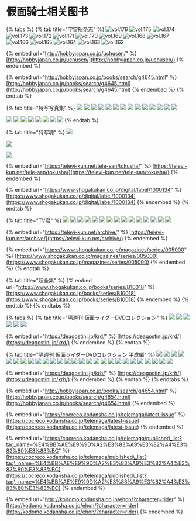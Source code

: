 # 假面骑士相关图书

{% tabs %}
{% tab title="宇宙船杂志" %}
![vol.176](http://hobbyjapan.co.jp/books/images/book/601575.jpg) ![vol.175](http://hobbyjapan.co.jp/books/images/book/595774.jpg) ![vol.174](http://hobbyjapan.co.jp/books/images/book/589379.jpg) ![vol.173](http://hobbyjapan.co.jp/books/images/book/583316.jpg) ![vol.172](http://hobbyjapan.co.jp/books/images/book/561079.jpg) ![vol.171](http://hobbyjapan.co.jp/books/images/book/550366.jpg) ![vol.170](http://hobbyjapan.co.jp/books/images/book/528027.jpg) ![vol.169](http://hobbyjapan.co.jp/books/images/book/516015.jpg) ![vol.168](http://hobbyjapan.co.jp/books/images/book/502515.jpg) ![vol.167](http://hobbyjapan.co.jp/books/images/book/488205.jpg) ![vol.166](http://hobbyjapan.co.jp/books/images/book/473360.jpg) ![vol.165](http://hobbyjapan.co.jp/books/images/book/455345.jpg) ![vol.164](http://hobbyjapan.co.jp/books/images/book/439789.jpg) ![vol.163](http://hobbyjapan.co.jp/books/images/book/384181.jpg) ![vol.162](http://hobbyjapan.co.jp/books/images/book/375126.jpg)

{% embed url="http://hobbyjapan.co.jp/uchusen/" %}
[http://hobbyjapan.co.jp/uchusen/](http://hobbyjapan.co.jp/uchusen/)
{% endembed %}

{% embed url="http://hobbyjapan.co.jp/books/search/g4645.html" %}
[http://hobbyjapan.co.jp/books/search/g4645.html](http://hobbyjapan.co.jp/books/search/g4645.html)
{% endembed %}
{% endtab %}

{% tab title="特写写真集" %}
![](http://hobbyjapan.co.jp/books/images/book/599430.jpg) ![](http://hobbyjapan.co.jp/books/images/book/554903.jpg) ![](http://hobbyjapan.co.jp/books/images/book/497681.jpg) ![](http://hobbyjapan.co.jp/books/images/book/437680.jpg) ![](http://hobbyjapan.co.jp/books/images/book/352026.jpg) ![](http://hobbyjapan.co.jp/books/images/book/280482.jpg) ![](http://hobbyjapan.co.jp/books/images/book/217807.jpg) ![](http://hobbyjapan.co.jp/books/images/book/193922.jpg) ![](http://hobbyjapan.co.jp/books/images/book/176261.jpg) ![](http://hobbyjapan.co.jp/books/images/book/121289.jpg) ![](http://hobbyjapan.co.jp/books/images/book/121288.jpg) ![](http://hobbyjapan.co.jp/books/images/book/121287.jpg) ![](http://hobbyjapan.co.jp/books/images/book/121286.jpg) ![](http://hobbyjapan.co.jp/books/images/book/121284.jpg)

![](http://hobbyjapan.co.jp/books/images/book/577724.jpg) ![](http://hobbyjapan.co.jp/books/images/book/531527.jpg) ![](http://hobbyjapan.co.jp/books/images/book/351853.jpg) ![](http://hobbyjapan.co.jp/books/images/book/449223.jpg) ![](http://hobbyjapan.co.jp/books/images/book/379413.jpg) ![](http://hobbyjapan.co.jp/books/images/book/308897.jpg) ![](http://hobbyjapan.co.jp/books/images/book/279861.jpg) ![](http://hobbyjapan.co.jp/books/images/book/121285.jpg)
{% endtab %}

{% tab title="特写魂" %}
![](https://televi-kun.net/tele-san/images/tokusha/img1.jpg)

![](https://televi-kun.net/tele-san/images/tokusha/img2.jpg)

![](https://televi-kun.net/tele-san/images/tokusha/img3.jpg)

{% embed url="https://televi-kun.net/tele-san/tokusha/" %}
[https://televi-kun.net/tele-san/tokusha/](https://televi-kun.net/tele-san/tokusha/)
{% endembed %}

{% embed url="https://www.shogakukan.co.jp/digital/label/1000134" %}
[https://www.shogakukan.co.jp/digital/label/1000134](https://www.shogakukan.co.jp/digital/label/1000134)
{% endembed %}
{% endtab %}

{% tab title="TV君" %}
![](https://televi-kun.net/images/2205/cover.png) ![](https://televi-kun.net/images/2204/cover.png) ![](https://televi-kun.net/images/2202/cover.png) ![](https://televi-kun.net/images/2201/cover.png) ![](https://televi-kun.net/images/2112/cover.png) ![](https://televi-kun.net/images/2111/cover.png) ![](https://televi-kun.net/images/2110/cover.png) ![](https://televi-kun.net/images/2109/cover.png) ![](https://televi-kun.net/images/2108/cover.png) ![](https://televi-kun.net/images/2106/cover.png) ![](https://televi-kun.net/images/2105/cover.png) ![](https://televi-kun.net/images/2104/cover.png) ![](https://televi-kun.net/images/2103/cover.png) ![](https://televi-kun.net/images/2102/cover.png) ![](https://televi-kun.net/images/2101/cover.png)

{% embed url="https://televi-kun.net/archive/" %}
[https://televi-kun.net/archive/](https://televi-kun.net/archive/)
{% endembed %}

{% embed url="https://www.shogakukan.co.jp/magazines/series/005000" %}
[https://www.shogakukan.co.jp/magazines/series/005000](https://www.shogakukan.co.jp/magazines/series/005000)
{% endembed %}
{% endtab %}

{% tab title="超全集" %}
{% embed url="https://www.shogakukan.co.jp/books/series/B10018" %}
[https://www.shogakukan.co.jp/books/series/B10018](https://www.shogakukan.co.jp/books/series/B10018)
{% endembed %}
{% endtab %}
{% endtabs %}

{% tabs %}
{% tab title="隔週刊 仮面ライダーDVDコレクション" %}
![](https://deagostini.jp/image/KRD/issue\_1\_1.jpg) ![](https://deagostini.jp/image/KRD/issue\_2\_1.jpg) ![](https://deagostini.jp/image/KRD/issue\_3\_1.jpg) ![](https://deagostini.jp/image/KRD/issue\_4\_1.jpg) ![](https://deagostini.jp/image/KRD/issue\_5\_1.jpg) ![](https://deagostini.jp/image/KRD/issue\_6\_1.jpg)

{% embed url="https://deagostini.jp/krd/" %}
[https://deagostini.jp/krd/](https://deagostini.jp/krd/)
{% endembed %}
{% endtab %}

{% tab title="隔週刊 仮面ライダーDVDコレクション 平成編" %}
![](https://deagostini.jp/image/KRH/issue\_1\_1.jpg) ![](https://deagostini.jp/image/KRH/issue\_2\_1.jpg) ![](https://deagostini.jp/image/KRH/issue\_3\_1.jpg) ![](https://deagostini.jp/image/KRH/issue\_4\_1.jpg) ![](https://deagostini.jp/image/KRH/issue\_5\_1.jpg) ![](https://deagostini.jp/image/KRH/issue\_6\_1.jpg) ![](https://deagostini.jp/image/KRH/issue\_7\_1.jpg) ![](https://deagostini.jp/image/KRH/issue\_8\_1.jpg) ![](https://deagostini.jp/image/KRH/issue\_9\_1.jpg) ![](https://deagostini.jp/image/KRH/issue\_10\_1.jpg) ![](https://deagostini.jp/image/KRH/issue\_11\_1.jpg) ![](https://deagostini.jp/image/KRH/issue\_12\_1.jpg) ![](https://deagostini.jp/image/KRH/issue\_13\_1.jpg) ![](https://deagostini.jp/image/KRH/issue\_14\_1.jpg) ![](https://deagostini.jp/image/KRH/issue\_15\_1.jpg) ![](https://deagostini.jp/image/KRH/issue\_16\_1.jpg) ![](https://deagostini.jp/image/KRH/issue\_17\_1.jpg) ![](https://deagostini.jp/image/KRH/issue\_18\_1.jpg) ![](https://deagostini.jp/image/KRH/issue\_19\_1.jpg) ![](https://deagostini.jp/image/KRH/issue\_20\_1.jpg) ![](https://deagostini.jp/image/KRH/issue\_21\_1.jpg) ![](https://deagostini.jp/image/KRH/issue\_22\_1.jpg) ![](https://deagostini.jp/image/KRH/issue\_23\_1.jpg) ![](https://deagostini.jp/image/KRH/issue\_24\_1.jpg) ![](https://deagostini.jp/image/KRH/issue\_25\_1.jpg) ![](https://deagostini.jp/image/KRH/issue\_26\_1.jpg) ![](https://deagostini.jp/image/KRH/issue\_27\_1.jpg)

{% embed url="https://deagostini.jp/krh/" %}
[https://deagostini.jp/krh/](https://deagostini.jp/krh/)
{% endembed %}
{% endtab %}
{% endtabs %}

{% embed url="http://hobbyjapan.co.jp/books/search/g4654.html" %}
[http://hobbyjapan.co.jp/books/search/g4654.html](http://hobbyjapan.co.jp/books/search/g4654.html)
{% endembed %}

{% embed url="https://cocreco.kodansha.co.jp/telemaga/latest-issue" %}
[https://cocreco.kodansha.co.jp/telemaga/latest-issue](https://cocreco.kodansha.co.jp/telemaga/latest-issue)
{% endembed %}

{% embed url="https://cocreco.kodansha.co.jp/telemaga/published_list?tag_name=%E4%BB%AE%E9%9D%A2%E3%83%A9%E3%82%A4%E3%83%80%E3%83%BC" %}
[https://cocreco.kodansha.co.jp/telemaga/published\_list?tag\_name=%E4%BB%AE%E9%9D%A2%E3%83%A9%E3%82%A4%E3%83%80%E3%83%BC](https://cocreco.kodansha.co.jp/telemaga/published\_list?tag\_name=%E4%BB%AE%E9%9D%A2%E3%83%A9%E3%82%A4%E3%83%80%E3%83%BC)
{% endembed %}

{% embed url="http://kodomo.kodansha.co.jp/ehon/?character=rider" %}
[http://kodomo.kodansha.co.jp/ehon/?character=rider](http://kodomo.kodansha.co.jp/ehon/?character=rider)
{% endembed %}
